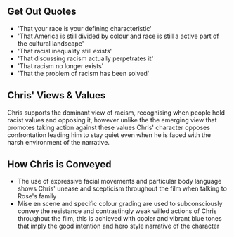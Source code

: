 ## Get Out Quotes
- 'That your race is your defining characteristic'
- 'That America is still divided by colour and race is still a active part of the cultural landscape'
- 'That racial inequality still exists'
- 'That discussing racism actually perpetrates it'
- 'That racism no longer exists'
- 'That the problem of racism has been solved'
## Chris' Views & Values
Chris supports the dominant view of racism, recognising when people hold racist values and opposing it, however unlike the the emerging view that promotes taking action against these values Chris' character opposes confrontation leading him to stay quiet even when he is faced with the harsh environment of the narrative.
## How Chris is Conveyed
- The use of expressive facial movements and particular body language shows Chris' unease and scepticism throughout the film when talking to Rose's family
- Mise en scene and specific colour grading are used to subconsciously convey the resistance and contrastingly weak willed actions of Chris throughout the film, this is achieved with cooler and vibrant blue tones that imply the good intention and hero style narrative of the character